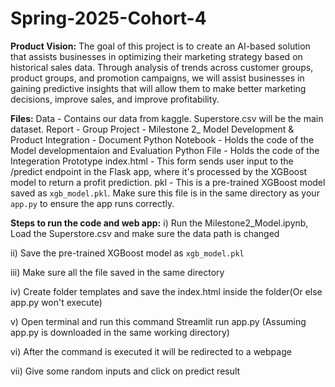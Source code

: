 # Spring-2025-Cohort-4
**Product Vision:**
The goal of this project is to create an AI-based solution that assists businesses in optimizing their marketing strategy based on historical sales data. Through analysis of trends across customer groups, product groups, and promotion campaigns, we will assist businesses in gaining predictive insights that will allow them to make better marketing decisions, improve sales, and improve profitability. 

**Files:**
Data - Contains our data from kaggle. Superstore.csv will be the main dataset.
Report - Group Project - Milestone 2_ Model Development & Product Integration - Document
Python Notebook - Holds the code of the Model developmentaion and Evaluation
Python File - Holds the code of the Integeration Prototype
index.html - This form sends user input to the /predict endpoint in the Flask app, where it's processed by the XGBoost model to return a profit prediction.
pkl - This is a pre-trained XGBoost model saved as `xgb_model.pkl`. Make sure this file is in the same directory as your `app.py` to ensure the app runs correctly.

**Steps to run the code and web app:**
i) Run the Milestone2_Model.ipynb, Load the Superstore.csv and make sure the data path is changed

ii) Save the pre-trained XGBoost model as `xgb_model.pkl`

iii) Make sure all the file saved in the same directory

iv) Create folder templates and save the index.html inside the folder(Or else app.py won't execute)

v) Open terminal and run this command Streamlit run app.py (Assuming app.py is downloaded in the same working directory)

vi) After the command is executed it will be redirected to a webpage

vii) Give some random inputs and click on predict result

